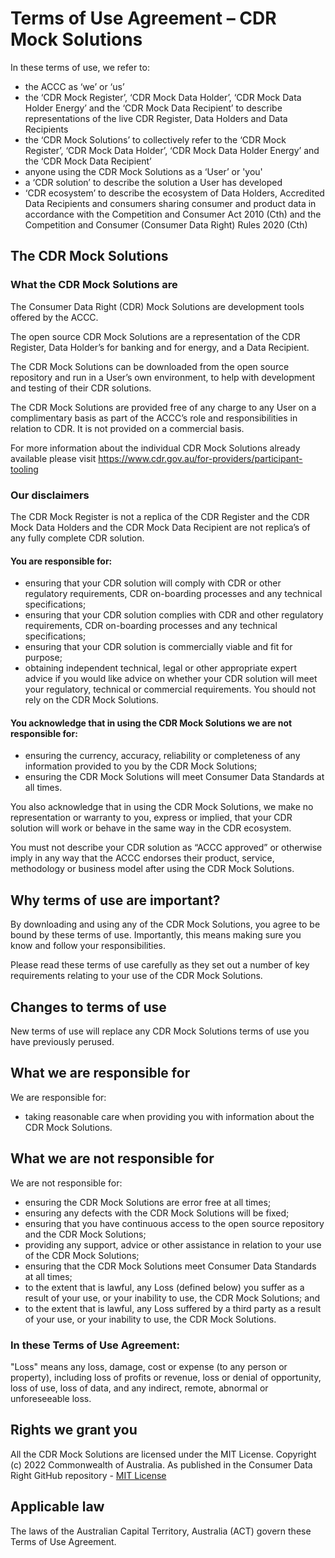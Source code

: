# Terms of Use Agreement – CDR Mock Solutions

In these terms of use, we refer to: 

- the ACCC as ‘we’ or ‘us’ 
- the ‘CDR Mock Register’, ‘CDR Mock Data Holder’, ‘CDR Mock Data Holder Energy’ and the ‘CDR Mock Data Recipient’ to describe representations of the live CDR Register, Data Holders and Data Recipients
- the ‘CDR Mock Solutions’ to collectively refer to the ‘CDR Mock Register’, ‘CDR Mock Data Holder’, ‘CDR Mock Data Holder Energy’ and the ‘CDR Mock Data Recipient’
- anyone using the CDR Mock Solutions as a ‘User’ or 'you'
- a ‘CDR solution’ to describe the solution a User has developed 
- ‘CDR ecosystem’ to describe the ecosystem of Data Holders, Accredited Data Recipients and consumers sharing consumer and product data in accordance with the Competition and Consumer Act 2010 (Cth) and the Competition and Consumer (Consumer Data Right) Rules 2020 (Cth)

## The CDR Mock Solutions
### What the CDR Mock Solutions are 
The Consumer Data Right (CDR) Mock Solutions are development tools offered by the ACCC. 

The open source CDR Mock Solutions are a representation of the CDR Register, Data Holder’s for banking and for energy, and a Data Recipient.

The CDR Mock Solutions can be downloaded from the open source repository and run in a User’s own environment, to help with development and testing of their CDR solutions.

The CDR Mock Solutions are provided free of any charge to any User on a complimentary basis as part of the ACCC’s role and responsibilities in relation to CDR.  It is not provided on a commercial basis.

For more information about the individual CDR Mock Solutions already available please visit https://www.cdr.gov.au/for-providers/participant-tooling

### Our disclaimers 
The CDR Mock Register is not a replica of the CDR Register and the CDR Mock Data Holders and the CDR Mock Data Recipient are not replica’s of any fully complete CDR solution.
#### You are responsible for:
- ensuring that your CDR solution will comply with CDR or other regulatory requirements, CDR on-boarding processes and any technical specifications; 
- ensuring that your CDR solution complies with CDR and other regulatory requirements, CDR on-boarding processes and any technical specifications; 
- ensuring that your CDR solution is commercially viable and fit for purpose;
- obtaining independent technical, legal or other appropriate expert advice if you would like advice on whether your CDR solution will meet your regulatory, technical or commercial requirements.  You should not rely on the CDR Mock Solutions.

#### You acknowledge that in using the CDR Mock Solutions we are not responsible for: 
- ensuring the currency, accuracy, reliability or completeness of any information provided to you by the CDR Mock Solutions;
- ensuring the CDR Mock Solutions will meet Consumer Data Standards at all times.

You also acknowledge that in using the CDR Mock Solutions, we make no representation or warranty to you, express or implied, that your CDR solution will work or behave in the same way in the CDR ecosystem. 

You must not describe your CDR solution as “ACCC approved” or otherwise imply in any way that the ACCC endorses their product, service, methodology or business model after using the CDR Mock Solutions.  

## Why terms of use are important?
By downloading and using any of the CDR Mock Solutions, you agree to be bound by these terms of use. Importantly, this means making sure you know and follow your responsibilities.

Please read these terms of use carefully as they set out a number of key requirements relating to your use of the CDR Mock Solutions.

## Changes to terms of use
New terms of use will replace any CDR Mock Solutions terms of use you have previously perused.

## What we are responsible for 
We are responsible for: 
- taking reasonable care when providing you with information about the CDR Mock Solutions.

## What we are not responsible for 
We are not responsible for: 
- ensuring the CDR Mock Solutions are error free at all times; 
- ensuring any defects with the CDR Mock Solutions will be fixed; 
- ensuring that you have continuous access to the open source repository and the CDR Mock Solutions; 
- providing any support, advice or other assistance in relation to your use of the CDR Mock Solutions;
- ensuring that the CDR Mock Solutions meet Consumer Data Standards at all times; 
- to the extent that is lawful, any Loss (defined below) you suffer as a result of your use, or your inability to use, the CDR Mock Solutions; and
- to the extent that is lawful, any Loss suffered by a third party as a result of your use, or your inability to use, the CDR Mock Solutions.

### In these Terms of Use Agreement:
"Loss" means any loss, damage, cost or expense (to any person or property), including loss of profits or revenue, loss or denial of opportunity, loss of use, loss of data, and any indirect, remote, abnormal or unforeseeable loss.

## Rights we grant you
All the CDR Mock Solutions are licensed under the MIT License.  Copyright (c) 2022 Commonwealth of Australia. As published in the Consumer Data Right GitHub repository - [MIT License](./LICENSE)

## Applicable law 
The laws of the Australian Capital Territory, Australia (ACT) govern these Terms of Use Agreement.
